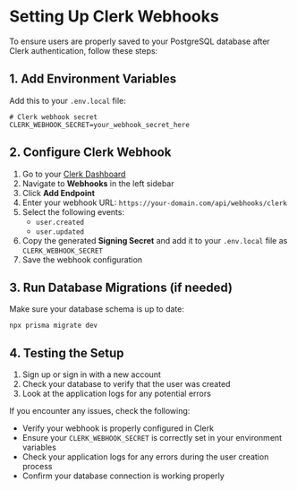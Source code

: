# Setting Up Clerk Webhooks

To ensure users are properly saved to your PostgreSQL database after Clerk authentication, follow these steps:

## 1. Add Environment Variables

Add this to your `.env.local` file:

```
# Clerk webhook secret
CLERK_WEBHOOK_SECRET=your_webhook_secret_here
```

## 2. Configure Clerk Webhook

1. Go to your [Clerk Dashboard](https://dashboard.clerk.dev/)
2. Navigate to **Webhooks** in the left sidebar
3. Click **Add Endpoint**
4. Enter your webhook URL: `https://your-domain.com/api/webhooks/clerk`
5. Select the following events:
   - `user.created`
   - `user.updated`
6. Copy the generated **Signing Secret** and add it to your `.env.local` file as `CLERK_WEBHOOK_SECRET`
7. Save the webhook configuration

## 3. Run Database Migrations (if needed)

Make sure your database schema is up to date:

```
npx prisma migrate dev
```

## 4. Testing the Setup

1. Sign up or sign in with a new account
2. Check your database to verify that the user was created
3. Look at the application logs for any potential errors

If you encounter any issues, check the following:
- Verify your webhook is properly configured in Clerk
- Ensure your `CLERK_WEBHOOK_SECRET` is correctly set in your environment variables
- Check your application logs for any errors during the user creation process
- Confirm your database connection is working properly 